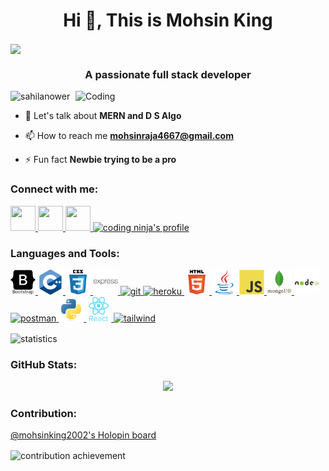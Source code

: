 <h1 align="center">Hi 👋, This is Mohsin King</h1>

<a align="center" href="https://git.io/typing-svg">
    <img align="center" src="https://readme-typing-svg.herokuapp.com/?lines=I+am+a+Coder;I+am+a+MERN+Develper;I+am+a+React+Native+Developer;I+am+a+Full+stack+Developer;I+am+a+CPP+Programmer;&center=true&size=30">
 </a>
 
<h3 align="center">A passionate full stack developer</h3>
<img align="right" alt="Coding" width="400" src="https://www.lambdatest.com/resources/images/news24.gif" />

<p align="left"> <img src="https://komarev.com/ghpvc/?username=sahilanower&label=Profile%20views&color=ff0080&style=flat" alt="sahilanower" /> </p>

- 💬 Let's talk about **MERN and D S Algo**

- 📫 How to reach me **mohsinraja4667@gmail.com**

- ⚡ Fun fact **Newbie trying to be a pro**

<h3 align="left">Connect with me:</h3>
<p align="left">
<a href="https://www.linkedin.com/in/md-mohsin-raja-628370244" target="_blank">
    <img height="40" width="40" margin="0 30px" src="https://upload.wikimedia.org/wikipedia/commons/thumb/c/ca/LinkedIn_logo_initials.png/800px-LinkedIn_logo_initials.png" alt="">
</a>

<a href="https://leetcode.com/MohsinRaja2002/" target="_blank">
    <img height="40" width="40" margin="0 30px" src="https://user-images.githubusercontent.com/32040901/79929570-197c2480-8414-11ea-9358-c92a53916a7f.png" alt="">
</a>

<a href="https://auth.geeksforgeeks.org/user/mohsinking2002/practice" target="_blank">
    <img height="40" width="40" margin="0 30px" src="http://www.geeksforgeeks.org/wp-content/uploads/gfg_200X200-1.png" alt="">
</a>

<a href="https://www.codingninjas.com/codestudio/profile/4abf7a98-bea0-4877-8221-6105d837a7d0" target="_blank">
    <img src="https://coursereport-s3-production.global.ssl.fastly.net/uploads/school/logo/1323/original/Coding_Ninjas_logo.jpeg" alt="coding ninja's profile" height="40" width="40" margin="0 30px">
</a>

</p>

<h3 align="left">Languages and Tools:</h3>
<p align="left"> 
<a href="https://getbootstrap.com" target="_blank" rel="noreferrer"> <img src="https://raw.githubusercontent.com/devicons/devicon/master/icons/bootstrap/bootstrap-plain-wordmark.svg" alt="bootstrap" width="40" height="40"/> </a> <a href="https://www.w3schools.com/cpp/" target="_blank" rel="noreferrer"> <img src="https://raw.githubusercontent.com/devicons/devicon/master/icons/cplusplus/cplusplus-original.svg" alt="cplusplus" width="40" height="40"/> </a> <a href="https://www.w3schools.com/css/" target="_blank" rel="noreferrer"> <img src="https://raw.githubusercontent.com/devicons/devicon/master/icons/css3/css3-original-wordmark.svg" alt="css3" width="40" height="40"/></a><a href="https://expressjs.com" target="_blank" rel="noreferrer"> <img src="https://raw.githubusercontent.com/devicons/devicon/master/icons/express/express-original-wordmark.svg" alt="express" width="40" height="40"/></a><a href="https://git-scm.com/" target="_blank" rel="noreferrer"> <img src="https://www.vectorlogo.zone/logos/git-scm/git-scm-icon.svg" alt="git" width="40" height="40"/> </a> <a href="https://heroku.com" target="_blank" rel="noreferrer"> <img src="https://www.vectorlogo.zone/logos/heroku/heroku-icon.svg" alt="heroku" width="40" height="40"/> </a> <a href="https://www.w3.org/html/" target="_blank" rel="noreferrer"> <img src="https://raw.githubusercontent.com/devicons/devicon/master/icons/html5/html5-original-wordmark.svg" alt="html5" width="40" height="40"/> </a> <a href="https://www.java.com" target="_blank" rel="noreferrer"> <img src="https://raw.githubusercontent.com/devicons/devicon/master/icons/java/java-original.svg" alt="java" width="40" height="40"/> </a> <a href="https://developer.mozilla.org/en-US/docs/Web/JavaScript" target="_blank" rel="noreferrer"> <img src="https://raw.githubusercontent.com/devicons/devicon/master/icons/javascript/javascript-original.svg" alt="javascript" width="40" height="40"/> </a> <a href="https://www.mongodb.com/" target="_blank" rel="noreferrer"> <img src="https://raw.githubusercontent.com/devicons/devicon/master/icons/mongodb/mongodb-original-wordmark.svg" alt="mongodb" width="40" height="40"/> </a><a href="https://nodejs.org" target="_blank" rel="noreferrer"> <img src="https://raw.githubusercontent.com/devicons/devicon/master/icons/nodejs/nodejs-original-wordmark.svg" alt="nodejs" width="40" height="40"/> </a><a href="https://postman.com" target="_blank" rel="noreferrer"> <img src="https://www.vectorlogo.zone/logos/getpostman/getpostman-icon.svg" alt="postman" width="40" height="40"/> </a><a href="https://www.python.org" target="_blank" rel="noreferrer"> <img src="https://raw.githubusercontent.com/devicons/devicon/master/icons/python/python-original.svg" alt="python" width="40" height="40"/> </a>
<a href="https://reactjs.org/" target="_blank" rel="noreferrer"> <img src="https://raw.githubusercontent.com/devicons/devicon/master/icons/react/react-original-wordmark.svg" alt="react" width="40" height="40"/> </a><a href="https://tailwindcss.com/" target="_blank" rel="noreferrer"> <img src="https://www.vectorlogo.zone/logos/tailwindcss/tailwindcss-icon.svg" alt="tailwind" width="40" height="40"/> </a> </p>

<p><img align="center" height="400" width="540" src="https://res.cloudinary.com/dseldmvfp/image/upload/v1666327805/posts/Untitled_design_f7vyfe.png" alt="statistics" /></p>

<h3 align="left">GitHub Stats:</h3>
<p align="center">
    <img src="https://github-readme-stats-xi-rosy-19.vercel.app/api?username=MohsinKing2002&show_icons=true&hide_border=true&count_private=true&bg_color=0,Ef4050,Cf6561&title_color=000000&text_color=000000&icon_color=000000">
</p>

<h3 align="left">Contribution:</h3>
<a href="https://holopin.io/@mohsinking2002" target="_blank" rel="noreferrer"> @mohsinking2002's Holopin board </a>
<p><img align="center" height="400" width="600" src="https://res.cloudinary.com/dseldmvfp/image/upload/v1666846959/posts/hacto-2022_lzahs7.png" alt="contribution achievement" /></p>
